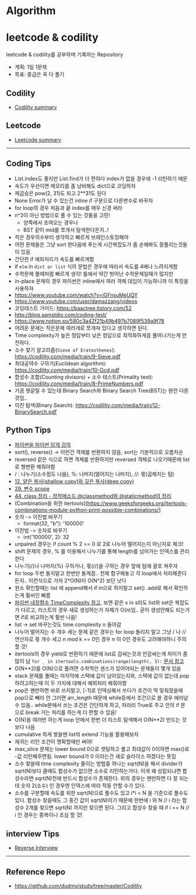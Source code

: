 Algorithm
========

# leetcode & codility
leetcode & codility를 공부하며 기록하는 Repository
- 계획: 1일 1문제
- 목표: 중급은 꼭 다 풀기

## Codility
- [Codility summary](https://github.com/eagle705/algorithms/tree/master/Codility)

## Leetcode
- [Leetcode summary](https://github.com/eagle705/algorithms/tree/master/Leetcode)
-----------

## Coding Tips
- List.index도 좋지만 List.find가 더 편하다 index가 없을 경우에 -1 리턴하기 때문
- 속도가 우선이면 메모리를 좀 낭비해도 dict으로 코딩하자
- 제곱승은 pow(2, 31)도 되고 2**31도 된다
- None Error가 날 수 있는건 inline if 구문으로 다른변수로 바꾸자
- for loop의 경우 처음과 끝 index를 매우 신경 써라
- n^2이 아닌 방법으로 풀 수 있는 것들을 고민!
  - 양쪽에서 조여오는 경우나
  - BST 같이 mid를 쪼개서 탐색한다든지..!
- 작은 경우의수부터 생각하고 빠르게 브레인스토밍해야
- 어떤 문제들은 그냥 sort 한다음에 푸는게 시간복잡도가 좀 손해봐도 잘풀리는것들이 있음
- 간단한 if 예외처리가 속도를 빠르게함
- if ```elm``` in ```dict or list``` 식의 문법은 경우에 따라서 속도를 4배나 느려지게함
- 수학문제 풀때처럼 빠르게 생각! 틀에서 약간 벗어난 수학문제일때가 많지만
- in-place 문제의 경우 파이썬은 inline에서 여러 객체 대입이 가능하니까 이 특징을 사용하자
- https://www.youtube.com/watch?v=iGFnsuMeUQY
- https://www.youtube.com/user/damazzang/videos
- 코딩테스트 가이드: https://baactree.tistory.com/52
- http://blog.samstdio.com/coding-test/
- https://www.notion.so/580c3a42f21b49b497b7089f539a9f78
- 어려운 문제는 작은문제 여러개로 쪼개져 있다고 생각하면 된다.
- Time complexity가 높은 정답부터 낮은 정답으로 최적화하게끔 풀어나가는게 안전하다.
- 소수 찾기 알고리즘(```Sieve of Eratosthenes```): https://codility.com/media/train/9-Sieve.pdf
- 최대공약수 구하기(Euclidean algorithm): https://codility.com/media/train/10-Gcd.pdf
- 합성수 조합(Counting divisors) + 소수 테스트(Primality test): https://codility.com/media/train/8-PrimeNumbers.pdf
- 가끔 헷갈릴 수 있는데 Binary Search와 Binary Search Tree(BST)는 완전 다른 것임..
- 이진 탐색(Binary Search): https://codility.com/media/train/12-BinarySearch.pdf

## Python Tips
- [파이썬을 파이썬 답게 강의](https://programmers.co.kr/learn/courses/4008)
- sort(), reverse() -> 이런건 객체를 반환하지 않음, sort는 기본적으로 오름차순
- reversed 같은 식으로 하면 객체를 반환하지만 reversed 객체로 나오기때문에 list로 형변환 해줘야함
- / : 나누기(소수점도 나옴), %: 나머지(떨어지는 나머지), //: 몫(곱해지는 텀)
- [12. 얕은 복사(shallow copy)와 깊은 복사(deep copy)](https://wikidocs.net/16038)
- [29. 변수 scope](https://wikidocs.net/16055)
- [44. class 정리 - 정적메소드 @classmethod와 @staticmethod의 정리](https://wikidocs.net/16074)
- (Combination을 위한 itertools)[https://www.geeksforgeeks.org/itertools-combinations-module-python-print-possible-combinations/]
- 숫자 -> 이진법 바꾸기
  - format(32, "b"): '100000'
- 이진법 -> 숫자로 바꾸기
  - int('100000', 2): 32
- unpaired 경우는 if count % 2 == 0 로 2로 나누어 떨어지는지 아닌지로 체크!
- shift 문제의 경우, % 를 이용해서 나누기를 통해 length를 넘어가는 인덱스를 관리한다
- 나누기(/)나 나머지(%) 구하거나, 몫(//)을 구하는 경우 앞에 텀에 괄호 쳐주자
- for loop 두번 돌지말고 한번만 돌게끔.. 전체 합구해놓고 각 loop에서 처리해준다든지.. 이런식으로 가자 2*O(N)이 O(N^2) 보단 낫다
- 원소 확인할때는 list 에 append해서 if in으로 하지말고 set() .add로 해서 확인하는게 훨씨인 빠름
- [파이썬 내장함수 TimeComplexity 참고](https://wiki.python.org/moin/TimeComplexity), 보면 같은 x in s라도 list와 set은 복잡도가 다르고, 리스트의 경우 새로 생성하는거 자체가 O(n)임.. 굳이 생성안해도 되는거면 if로 비교하는게 훨씬 나음!
- list -> set 바꾸는것도 time complexity n 들어감
- 나누어 떨어지는 수 개수 세는 문제 같은 경우는 for loop 돌리지 말고 그냥 / 나 // 연산자로 몫 개수 세고 n mod k == 0인 경우 n 이 0인 경우도 고려해야하니 주의할 것!
- itertools의 경우 yield로 반환하기 때문에 list로 감싸는것과 안감싸는게 차이가 좀많이 남 ```for _ in itertools.combinations(range(length), 3):``` [문서 참고](https://docs.python.org/2/library/itertools.html#itertools.combinations)
- O(N**2)를 O(N)으로 풀려면 수학적인 센스가 있어야되는 문제들이 몇개 있음
- stack 문제를 풀때는 마지막에 스택에 값이 남아있는지와, 스택에 값이 없는데 pop 하려고하는때 이 두 가지에 대해서 예외처리 해줘야함
- pop은 왠만하면 바로 쓰지말고, [-1]로 인덱싱해서 쓰다가 조건이 딱 맞춰졌을때 pop으로 빼라 안 그러면 arr_length 때문에 while등에서 조건으로 쓸 경우 에러날 수 있음.. while문에서 쓰는 조건은 간단하게 하고, 차라리 True로 주고 안의 if 문으로 break 거는 처리를 하는게 더 편할 수 있음!
- O(N)을 여러번 하는게 loop 안에서 한번 더 리스트 탐색해서 O(N**2) 만드는 것보다 나음
- cumulative 하게 쌓을땐 list의 extend 기능을 활용해보자
- 재귀는 리턴 조건이 명확할때만 써야!
- max_slice 문제는 lower bound 0으로 셋팅하고 풀고 최대값이 0이하면 max()로 -값 리턴해주면됨. lower bound가 0 이라는건 새로 슬라이스 하겠다는 뜻임
- 소수 찾을때 time complexity 줄이는 방법중 하나는 sqrt(N)을 해서 divider가 sqrt(N)보다 클때도 합성수가 없으면 소수로 리턴하는거다. 이게 왜 성립되냐면 합성수라면 sqrt(N)전에 반드시 합성수가 존재한다. 위의 경우는 왠만하면 다 잘 되는데 숫자 2(소수) 인 경우엔 인덱스에 따라 작동 안할 수가 있다.
- 소수를 구분할때 속도를 위한 sqrt(N)으로 풀수도 있고 i*i < N 을 기준으로 풀수도 있다. 합성수 찾을때도 그 중간 값이 sqrt(N)이기 때문에 한번에 i 와 N // i 라는 합성수 2개를 찾으면 sqrt(N) 까지만 찾으면 된다. 그리고 합성수 찾을 때 if i == N // i 인 경우는 중복이니 조심 할 것!

## interview Tips
- [Reverse Interview](https://github.com/JaeYeopHan/Interview_Question_for_Beginner/blob/master/Reverse_Interview/README.md)



---------

## Reference Repo
- https://github.com/dudmy/study/tree/master/Codility
